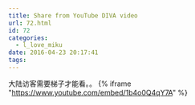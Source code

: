 ```yaml
---
title: Share from YouTube DIVA video
url: 72.html
id: 72
categories:
  - l_love_miku
date: 2016-04-23 20:17:41
tags:
---
```


大陆访客需要梯子才能看。。 
{% iframe "https://www.youtube.com/embed/1b4o0Q4qY7A" %}
